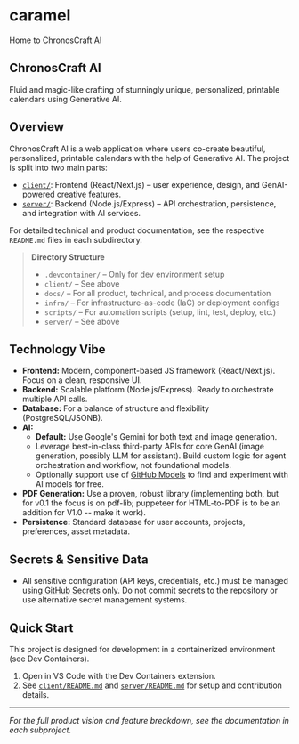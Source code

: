 # caramel
Home to ChronosCraft AI

## ChronosCraft AI

Fluid and magic-like crafting of stunningly unique, personalized, printable calendars using Generative AI.


## Overview

ChronosCraft AI is a web application where users co-create beautiful, personalized, printable calendars with the help of Generative AI. The project is split into two main parts:

- [`client/`](./client): Frontend (React/Next.js) – user experience, design, and GenAI-powered creative features.
- [`server/`](./server): Backend (Node.js/Express) – API orchestration, persistence, and integration with AI services.

For detailed technical and product documentation, see the respective `README.md` files in each subdirectory.

> **Directory Structure**
>
> - `.devcontainer/` – Only for dev environment setup
> - `client/` – See above
> - `docs/` – For all product, technical, and process documentation
> - `infra/` – For infrastructure-as-code (IaC) or deployment configs
> - `scripts/` – For automation scripts (setup, lint, test, deploy, etc.)
> - `server/` – See above


## Technology Vibe

- **Frontend:** Modern, component-based JS framework (React/Next.js). Focus on a clean, responsive UI.
- **Backend:** Scalable platform (Node.js/Express). Ready to orchestrate multiple API calls.
- **Database:** For a balance of structure and flexibility (PostgreSQL/JSONB).
- **AI:** 
  - **Default:** Use Google's Gemini for both text and image generation.
  - Leverage best-in-class third-party APIs for core GenAI (image generation, possibly LLM for assistant). Build custom logic for agent orchestration and workflow, not foundational models.
  - Optionally support use of [GitHub Models](https://github.com/features/models) to find and experiment with AI models for free.
- **PDF Generation:** Use a proven, robust library (implementing both, but for v0.1 the focus is on pdf-lib; puppeteer for HTML-to-PDF is to be an addition for V1.0 -- make it work).
- **Persistence:** Standard database for user accounts, projects, preferences, asset metadata.


## Secrets & Sensitive Data

- All sensitive configuration (API keys, credentials, etc.) must be managed using [GitHub Secrets](https://docs.github.com/en/actions/security-guides/encrypted-secrets) only. Do not commit secrets to the repository or use alternative secret management systems.


## Quick Start

This project is designed for development in a containerized environment (see Dev Containers).

1. Open in VS Code with the Dev Containers extension.
2. See [`client/README.md`](./client/README.md) and [`server/README.md`](./server/README.md) for setup and contribution details.

---
*For the full product vision and feature breakdown, see the documentation in each subproject.*
